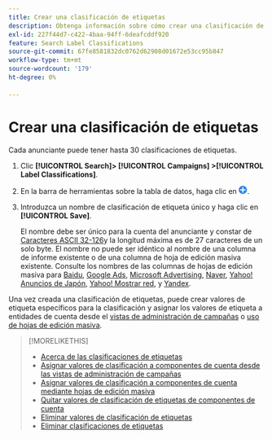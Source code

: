 ```yaml
---
title: Crear una clasificación de etiquetas
description: Obtenga información sobre cómo crear una clasificación de etiquetas para agrupar los componentes de la cuenta.
exl-id: 227f44d7-c422-4baa-94ff-6deafcddf920
feature: Search Label Classifications
source-git-commit: 67fe8581832dc0762d62908d01672e53cc95b847
workflow-type: tm+mt
source-wordcount: '179'
ht-degree: 0%

---
```


# Crear una clasificación de etiquetas

Cada anunciante puede tener hasta 30 clasificaciones de etiquetas.

1. Clic **[!UICONTROL Search]> [!UICONTROL Campaigns] >[!UICONTROL Label Classifications]**.

1. En la barra de herramientas sobre la tabla de datos, haga clic en ![Crear](/help/search-social-commerce/assets/add.png "Crear").

1. Introduzca un nombre de clasificación de etiqueta único y haga clic en **[!UICONTROL Save]**.

   El nombre debe ser único para la cuenta del anunciante y constar de [Caracteres ASCII 32-126](https://www.asciitable.com/)y la longitud máxima es de 27 caracteres de un solo byte. El nombre no puede ser idéntico al nombre de una columna de informe existente o de una columna de hoja de edición masiva existente. Consulte los nombres de las columnas de hojas de edición masiva para [Baidu](/help/search-social-commerce/campaign-management/bulksheets/bulksheet-data-formats/bulksheet-data-baidu.md), [Google Ads](/help/search-social-commerce/campaign-management/bulksheets/bulksheet-data-formats/bulksheet-data-google.md), [Microsoft Advertising](/help/search-social-commerce/campaign-management/bulksheets/bulksheet-data-formats/bulksheet-data-microsoft.md), [Naver](/help/search-social-commerce/campaign-management/bulksheets/bulksheet-data-formats/bulksheet-data-naver.md), [Yahoo! Anuncios de Japón](/help/search-social-commerce/campaign-management/bulksheets/bulksheet-data-formats/bulksheet-data-yahoo-japan.md), [Yahoo! Mostrar red](/help/search-social-commerce/campaign-management/bulksheets/bulksheet-data-formats/bulksheet-data-yahoo-display-network.md), y [Yandex](/help/search-social-commerce/campaign-management/bulksheets/bulksheet-data-formats/bulksheet-data-yandex.md).

Una vez creada una clasificación de etiquetas, puede crear valores de etiqueta específicos para la clasificación y asignar los valores de etiqueta a entidades de cuenta desde el [vistas de administración de campañas](classification-values-assign-campaign-management.md) o [uso de hojas de edición masiva](classification-values-assign-bulksheets.md).

>[!MORELIKETHIS]
>
>* [Acerca de las clasificaciones de etiquetas](classification-about.md)
>* [Asignar valores de clasificación a componentes de cuenta desde las vistas de administración de campañas](classification-values-assign-campaign-management.md)
>* [Asignar valores de clasificación a componentes de cuenta mediante hojas de edición masiva](classification-values-assign-bulksheets.md)
>* [Quitar valores de clasificación de etiquetas de componentes de cuenta](classification-values-remove.md)
>* [Eliminar valores de clasificación de etiquetas](classification-values-delete.md)
>* [Eliminar clasificaciones de etiquetas](classification-delete.md)
